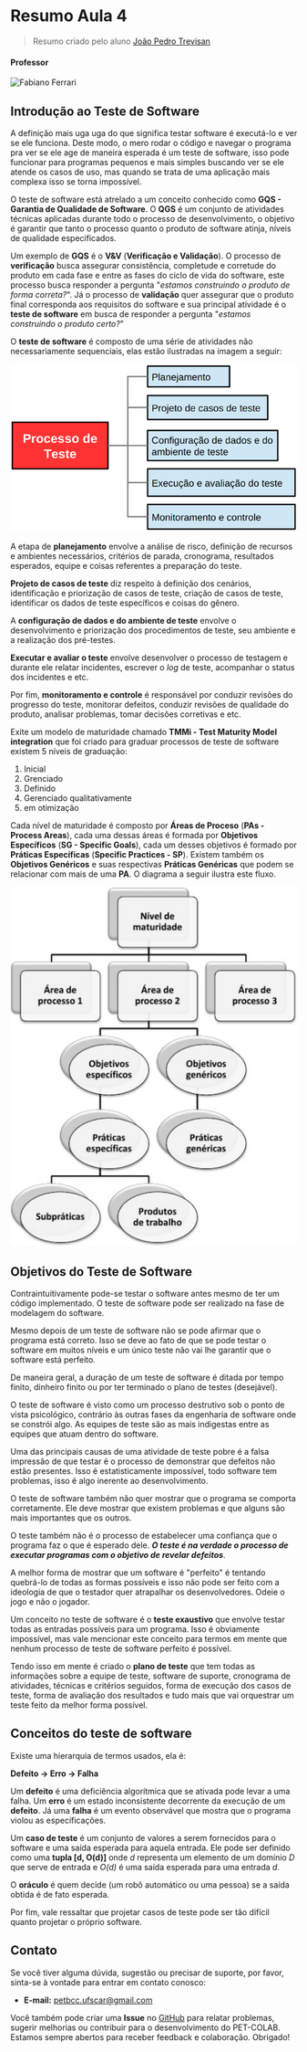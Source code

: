 # Resumo Aula 4
> Resumo criado pelo aluno [João Pedro Trevisan](https://www.linkedin.com/in/joao-pedro-trevisan)

#### Professor
![Fabiano Ferrari](https://img.shields.io/badge/Fabiano_Ferrari-%2300599C.svg?style=for-the-badge&logo=GoogleScholar&logoColor=white)

## Introdução ao Teste de Software
A definição mais uga uga do que significa testar software é executá-lo e ver se ele funciona. Deste modo, o mero rodar o código e navegar o programa pra ver se ele age de maneira esperada é um teste de software, isso pode funcionar para programas pequenos e mais simples buscando ver se ele atende os casos de uso, mas quando se trata de uma aplicação mais complexa isso se torna impossível.

O teste de software está atrelado a um conceito conhecido como **GQS - Garantia de Qualidade de Software**. O **QGS** é um conjunto de atividades técnicas aplicadas durante todo o processo de desenvolvimento, o objetivo é garantir que tanto o processo quanto o produto de software atinja, níveis de qualidade especificados. 

Um exemplo de **GQS** é o **V&V** (**Verificação e Validação**). O processo de **verificação** busca assegurar consistência, completude e corretude do produto em cada fase e entre as fases do ciclo de vida do software, este processo busca responder a pergunta "*estamos construindo o produto de forma correta?*". Já o processo de **validação** quer assegurar que o produto final corresponda aos requisitos do software e sua principal atividade é o **teste de software** em busca de responder a pergunta "*estamos construindo o produto certo?*"

O **teste de software** é composto de uma série de atividades não necessariamente sequenciais, elas estão ilustradas na imagem a seguir:

![ES2_aula04_img01.png](https://raw.githubusercontent.com/petbccufscar/.github/main/pet-colab/ES2/ES2_aula04_img01.png)

A etapa de **planejamento** envolve a análise de risco, definição de recursos e ambientes necessários, critérios de parada, cronograma, resultados esperados, equipe e coisas referentes a preparação do teste.

**Projeto de casos de teste** diz respeito à definição dos cenários, identificação e priorização de casos de teste, criação de casos de teste, identificar os dados de teste específicos e coisas do gênero.

A **configuração de dados e do ambiente de teste** envolve o desenvolvimento e priorização dos procedimentos de teste, seu ambiente e a realização dos pré-testes.

**Executar e avaliar o teste** envolve desenvolver o processo de testagem e durante ele relatar incidentes, escrever o *log* de teste, acompanhar o status dos incidentes e etc.

Por fim, **monitoramento e controle** é responsável por conduzir revisões do progresso do teste, monitorar defeitos, conduzir revisões de qualidade do produto, analisar problemas, tomar decisões corretivas e etc.

Exite um modelo de maturidade chamado **TMMi - Test Maturity Model integration** que foi criado para graduar processos de teste de software existem 5 níveis de graduação:
1. Inicial
2. Grenciado
3. Definido
4. Gerenciado qualitativamente
5. em otimização

Cada nível de maturidade é composto por **Áreas de Proceso** (**PAs - Process Areas**), cada uma dessas áreas é formada por **Objetivos Específicos** (**SG - Specific Goals**), cada um desses objetivos é formado por **Práticas Específicas** (**Specific Practices - SP**). Existem também os **Objetivos Genéricos** e suas respectivas **Práticas Genéricas** que podem se relacionar com mais de uma **PA**. O diagrama a seguir ilustra este fluxo.

![ES2_aula04_img02.png](https://raw.githubusercontent.com/petbccufscar/.github/main/pet-colab/ES2/ES2_aula04_img02.png)


## Objetivos do Teste de Software
Contraintuitivamente pode-se testar o software antes mesmo de ter um código implementado. O teste de software pode ser realizado na fase de modelagem do software.

Mesmo depois de um teste de software não se pode afirmar que o programa está correto.  Isso se deve ao fato de que se pode testar o software em muitos níveis e um único teste não vai lhe garantir que o software está perfeito. 

De maneira geral, a duração de um teste de software é ditada por tempo finito, dinheiro finito ou por ter terminado o plano de testes (desejável).

O teste de software é visto como um processo destrutivo sob o ponto de vista psicológico, contrário às outras fases da engenharia de software onde se constrói algo. As equipes de teste são as mais indigestas entre as equipes que atuam dentro do software.

Uma das principais causas de uma atividade de teste pobre é a falsa impressão de que testar é o processo de demonstrar que defeitos não estão presentes. Isso é estatisticamente impossível, todo software tem problemas, isso é algo inerente ao desenvolvimento.

O teste de software também não quer mostrar que o programa se comporta corretamente. Ele deve mostrar que existem problemas e que alguns são mais importantes que os outros.

O teste também não é o processo de estabelecer uma confiança que o programa faz o que é esperado dele. ***O teste é na verdade o processo de executar programas com o objetivo de revelar defeitos***.

A melhor forma de mostrar que um software é "perfeito" é tentando quebrá-lo de todas as formas possíveis e isso não pode ser feito com a ideologia de que o testador quer atrapalhar os desenvolvedores. Odeie o jogo e não o jogador.  

Um conceito no teste de software é o **teste exaustivo** que envolve testar todas as entradas possíveis para um programa. Isso é obviamente impossível, mas vale mencionar este conceito para termos em mente que nenhum processo de teste de software perfeito é possível.

Tendo isso em mente é criado o **plano de teste** que tem todas as informações sobre a equipe de teste, software de suporte, cronograma de atividades, técnicas e critérios seguidos, forma de execução dos casos de teste, forma de avaliação dos resultados e tudo mais que vai orquestrar um teste feito da melhor forma possível.

## Conceitos do teste de software
Existe uma hierarquia de termos usados, ela é:

**Defeito -> Erro -> Falha**

Um **defeito** é uma deficiência algorítmica que se ativada pode levar a uma falha. Um **erro** é um estado inconsistente decorrente da execução de um **defeito**. Já uma **falha** é um evento observável que mostra que o programa violou as especificações.

Um **caso de teste** é um conjunto de valores a serem fornecidos para o software e uma saída esperada para aquela entrada. Ele pode ser definido como uma **tupla \[d, O(d)\]** onde *d* representa um elemento de um domínio *D* que serve de entrada e *O(d)* é uma saída esperada para uma entrada *d*. 

O **oráculo** é quem decide (um robô automático ou uma pessoa) se a saída obtida é de fato esperada.

Por fim, vale ressaltar que projetar casos de teste pode ser tão difícil quanto projetar o próprio software. 


## Contato

Se você tiver alguma dúvida, sugestão ou precisar de suporte, por favor, sinta-se à vontade para entrar em contato conosco:

- **E-mail:** petbcc.ufscar@gmail.com

Você também pode criar uma **Issue** no [GitHub](https://github.com/petbccufscar/pet-colab/issues) para relatar problemas, sugerir melhorias ou contribuir para o desenvolvimento do PET-COLAB. Estamos sempre abertos para receber feedback e colaboração. Obrigado!
